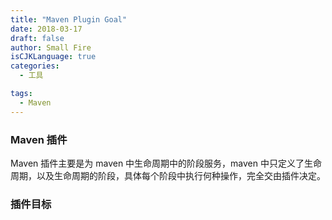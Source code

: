 ```yaml
---
title: "Maven Plugin Goal"
date: 2018-03-17
draft: false
author: Small Fire
isCJKLanguage: true
categories: 
  - 工具

tags: 
  - Maven
---
```


### Maven 插件

Maven 插件主要是为 maven 中生命周期中的阶段服务，maven 中只定义了生命周期，以及生命周期的阶段，具体每个阶段中执行何种操作，完全交由插件决定。



### 插件目标

